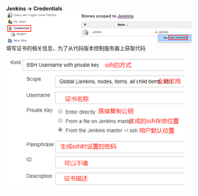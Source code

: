 **Jenkins -&gt; Credentials**![](/assets/jenkins/jenkins_credentials.png)填写证书的相关信息，为了从代码版本控制服务器上获取代码

![](/assets/jenkins/jenkins_credentials_add.png)

